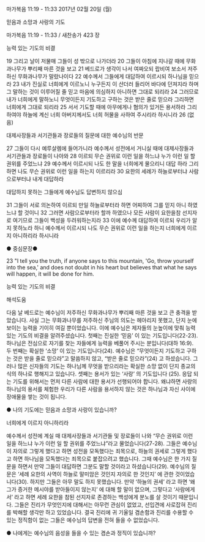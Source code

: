 마가복음 11:19 - 11:33 
2017년 02월 20일 (월)

믿음과 소망과 사랑의 기도 



마가복음 11:19 - 11:33 / 새찬송가 423 장


능력 있는 기도의 비결 

19 그리고 날이 저물매 그들이 성 밖으로 나가더라 20 그들이 아침에 지나갈 때에 무화과나무가 뿌리째 마른 것을 보고 21 베드로가 생각이 나서 여짜오되 랍비여 보소서 저주하신 무화과나무가 말랐나이다 22 예수께서 그들에게 대답하여 이르시되 하나님을 믿으라 23 내가 진실로 너희에게 이르노니 누구든지 이 산더러 들리어 바다에 던져지라 하며 그 말하는 것이 이루어질 줄 믿고 마음에 의심하지 아니하면 그대로 되리라 24 그러므로 내가 너희에게 말하노니 무엇이든지 기도하고 구하는 것은 받은 줄로 믿으라 그리하면 너희에게 그대로 되리라 25 서서 기도할 때에 아무에게나 혐의가 있거든 용서하라 그리하여야 하늘에 계신 너희 아버지께서도 너희 허물을 사하여 주시리라 하시니라 26 (없음) 

대제사장들과 서기관들과 장로들의 질문에 대한 예수님의 반문 

27 그들이 다시 예루살렘에 들어가니라 예수께서 성전에서 거니실 때에 대제사장들과 서기관들과 장로들이 나아와 28 이르되 무슨 권위로 이런 일을 하느냐 누가 이런 일 할 권위를 주었느냐 29 예수께서 이르시되 나도 한 말을 너희에게 물으리니 대답 하라 그리하면 나도 무슨 권위로 이런 일을 하는지 이르리라 30 요한의 세례가 하늘로부터냐 사람으로부터냐 내게 대답하라 

대답하지 못하는 그들에게 예수님도 답변하지 않으심 

31 그들이 서로 의논하여 이르되 만일 하늘로부터라 하면 어찌하여 그를 믿지 아니 하였느냐 할 것이니 32 그러면 사람으로부터라 할까 하였으나 모든 사람이 요한을참 선지자로 여기므로 그들이 백성을 두려워하는지라 33 이에 예수께 대답하여 이르되 우리가 알지 못하노라 하니 예수께서 이르시되 나도 무슨 권위로 이런 일을 하는지 너희에게 이르지 아니하리라 하시니라 

● 중심문장● 

23 "I tell you the truth, if anyone says to this mountain, 'Go, throw yourself into the sea,' and does not doubt in his heart but believes that what he says will happen, it will be done for him. 

능력 있는 기도의 비결

해석도움





다음 날 베드로는 예수님이 저주하신 무화과나무가 뿌리째 마른 것을 보고 큰 충격을 받았습니다. 사실 그는 무화과나무를 저주하신 주님의 의도는 헤아리지 못했고, 단지 눈에 보이는 능력을 기이히 여길 뿐이었습니다. 이에 예수님은 제자들의 눈높이에 맞춰 능력 있는 기도의 비결을 알려주셨습니다. 첫째는 진실한 ‘믿음’ 이 있는 기도입니다(22-23). 하나님은 전심으로 자기를 찾는 자들에게 능력을 베풀어 주시는 분입니다(대하 16:9). 두 번째는 확실한 ‘소망’ 이 있는 기도입니다(24). 예수님은 “무엇이든지 기도하고 구하는 것은 받을 줄로 믿으라”고 말씀하지 않고, “받은 줄로 믿으라”(24) 고 하셨습니다. 그러나 많은 신자들의 기도는 하나님께 무엇을 받으리라는 확실한 소망 없이 단지 종교의식의 하나로 행해지고 있습니다. 셋째는 용서가 있는 ‘사랑’ 의 기도입니다 (25). 응답 되는 기도를 위해서는 먼저 다른 사람에 대한 용서가 선행되어야 합니다. 왜냐하면 사랑의 하나님의 용서를 체험한 우리가 다른 사람을 용서하지 않는 것은 하나님과 자신 사이에 장애물을 쌓는 것이 됩니다. 

● 나의 기도에는 믿음과 소망과 사랑이 있습니까? 


너희에게 이르지 아니하리라 

예수께서 성전에 계실 때 대제사장들과 서기관들 및 장로들이 나와 “무슨 권위로 이런 일을 하느냐 누가 이런 일 할 권위를 주었느냐”라고 물었습니다(27-28). 그들은 예수님이 자의로 그렇게 했다고 하면 성전을 모독했다는 죄목으로, 하늘의 권세로 그렇게 했다고 하면 하나님을 모독했다는 죄목으로 붙잡으려고 했습니다. 그때 예수님은 한 가지 질문을 하면서 만약 그들이 대답하면 그분도 말할 것이라고 하셨습니다(29). 예수님의 질문은 ‘세례 요한의 사역이 하늘로 말미암은 것인지 자의로 한 것인지’ 에 관한 것이었습니다(30). 하지만 그들은 아무 말도 하지 못했습니다. 만약 ‘하늘의 권세’ 라고 하면 ‘왜 그가 증거한 메시야를 받아들이지 않는지’ 에 대해 할 말이 없으며, 그렇다고 ‘사람에게서’ 라고 하면 세례 요한을 참된 선지자로 존경하는 백성에게 분노를 살 것이기 때문입니다. 그들은 진리가 무엇인지에 대해서는 아무런 관심이 없었고, 선입견에 사로잡혀 진리를 박해할 생각만 하고 있었습니다. 결국 진리에 귀 기울일 겸손함과 진리를 수용할 수 있는 정직함이 없는 그들은 예수님의 답변을 전혀 들을 수 없었습니다. 

● 나에게는 예수님의 음성을 들을 수 있는 겸손과 정직이 있습니까?
